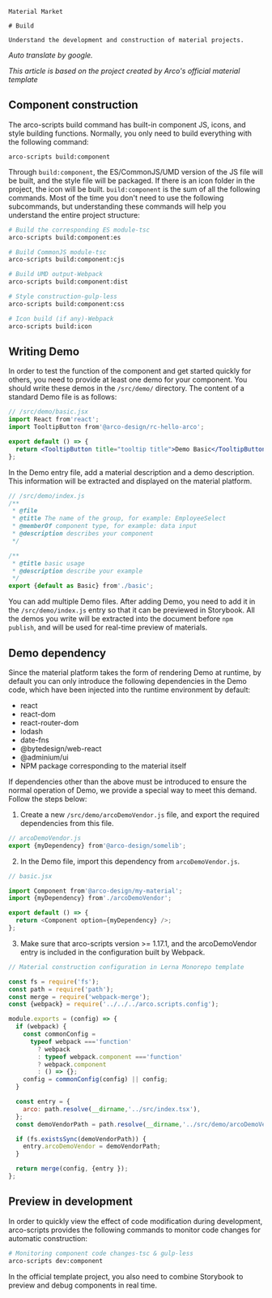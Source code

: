 `````
Material Market

# Build

Understand the development and construction of material projects.
`````

*Auto translate by google.*

*This article is based on the project created by Arco's official material template*

## Component construction

The arco-scripts build command has built-in component JS, icons, and style building functions. Normally, you only need to build everything with the following command:

```
arco-scripts build:component
```

Through `build:component`, the ES/CommonJS/UMD version of the JS file will be built, and the style file will be packaged. If there is an icon folder in the project, the icon will be built. `build:component` is the sum of all the following commands. Most of the time you don't need to use the following subcommands, but understanding these commands will help you understand the entire project structure:

```bash
# Build the corresponding ES module-tsc
arco-scripts build:component:es

# Build CommonJS module-tsc
arco-scripts build:component:cjs

# Build UMD output-Webpack
arco-scripts build:component:dist

# Style construction-gulp-less
arco-scripts build:component:css

# Icon build (if any)-Webpack
arco-scripts build:icon
```

## **Writing Demo**

In order to test the function of the component and get started quickly for others, you need to provide at least one demo for your component. You should write these demos in the `/src/demo/` directory. The content of a standard Demo file is as follows:

```jsx
// /src/demo/basic.jsx
import React from'react';
import TooltipButton from'@arco-design/rc-hello-arco';

export default () => {
  return <TooltipButton title="tooltip title">Demo Basic</TooltipButton>;
};
```

In the Demo entry file, add a material description and a demo description. This information will be extracted and displayed on the material platform.

```javascript
// /src/demo/index.js
/**
 * @file
 * @title The name of the group, for example: EmployeeSelect
 * @memberOf component type, for example: data input
 * @description describes your component
 */

/**
 * @title basic usage
 * @description describe your example
 */
export {default as Basic} from'./basic';
```

You can add multiple Demo files. After adding Demo, you need to add it in the `/src/demo/index.js` entry so that it can be previewed in Storybook. All the demos you write will be extracted into the document before `npm publish`, and will be used for real-time preview of materials.

## **Demo dependency**

Since the material platform takes the form of rendering Demo at runtime, by default you can only introduce the following dependencies in the Demo code, which have been injected into the runtime environment by default:

- react
- react-dom
- react-router-dom
- lodash
- date-fns
- @bytedesign/web-react
- @adminium/ui
- NPM package corresponding to the material itself

If dependencies other than the above must be introduced to ensure the normal operation of Demo, we provide a special way to meet this demand. Follow the steps below:

1. Create a new `/src/demo/arcoDemoVendor.js` file, and export the required dependencies from this file.

```javascript
// arcoDemoVendor.js
export {myDependency} from'@arco-design/somelib';
```

2. In the Demo file, import this dependency from `arcoDemoVendor.js`.

```javascript
// basic.jsx

import Component from'@arco-design/my-material';
import {myDependency} from'./arcoDemoVendor';

export default () => {
  return <Component option={myDependency} />;
};
```

3. Make sure that arco-scripts version >= 1.17.1, and the arcoDemoVendor entry is included in the configuration built by Webpack.

```javascript
// Material construction configuration in Lerna Monorepo template

const fs = require('fs');
const path = require('path');
const merge = require('webpack-merge');
const {webpack} = require('../../../arco.scripts.config');

module.exports = (config) => {
  if (webpack) {
    const commonConfig =
      typeof webpack ==='function'
        ? webpack
        : typeof webpack.component ==='function'
        ? webpack.component
        : () => {};
    config = commonConfig(config) || config;
  }

  const entry = {
    arco: path.resolve(__dirname,'../src/index.tsx'),
  };
  const demoVendorPath = path.resolve(__dirname,'../src/demo/arcoDemoVendor.js');

  if (fs.existsSync(demoVendorPath)) {
    entry.arcoDemoVendor = demoVendorPath;
  }

  return merge(config, {entry });
};
```

## **Preview in development**

In order to quickly view the effect of code modification during development, arco-scripts provides the following commands to monitor code changes for automatic construction:

```bash
# Monitoring component code changes-tsc & gulp-less
arco-scripts dev:component
```

In the official template project, you also need to combine Storybook to preview and debug components in real time.
